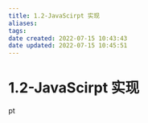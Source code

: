 ```yaml
---
title: 1.2-JavaScirpt 实现
aliases: 
tags: 
date created: 2022-07-15 10:43:43
date updated: 2022-07-15 10:45:51
---
```


# 1.2-JavaScirpt 实现

pt 

